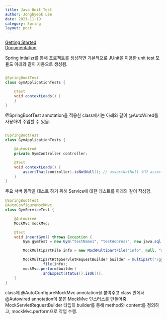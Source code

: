 ```yaml
---
title: Java Unit Test
author: Jonghyeok Lee
date: 2021-11-19
category: Spring
layout: post
---
```


[Getting Started][1]    
[Documentation][2]

Spring intializr를 통해 프로젝트를 생성하면 기본적으로 JUnit을 이용한 unit test 모듈도 아래와 같이 자동으로 생성됨.

```java

@SpringBootTest
class GymApplicationTests {

    @Test
    void contextLoads() {
    }
}
```

@SpringBootTest annotation을 적용한 class에서는 아래와 같이 @AutoWired를 사용하여 주입할 수 있음.

```java

@SpringBootTest
class GymApplicationTests {

    @Autowired
    private GymController controller;

    @Test
    void contextLoads() {
        assertThat(controller).isNotNull(); // assertNotNull 보다 assertThat을 사용하자.
    }
}
```

주요 서버 동작을 테스트 하기 위해 Service에 대한 테스트를 아래와 같이 작성함.

```java
@SpringBootTest
@AutoConfigureMockMvc
class GymServiceTest {

    @Autowired
    MockMvc mockMvc;

    @Test
    void insertGym() throws Exception {
        Gym gymTest = new Gym("testName1", "testAddress", new java.sql.Date(new Date().getTime()));

        MockMultipartFile info = new MockMultipartFile("info", null, "application/json", gymTest.getInfoString().getBytes());

        MockMultipartHttpServletRequestBuilder builder = multipart("/gyms")
                .file(info);
        mockMvc.perform(builder)
                .andExpect(status().isOk());
    }
}
```

class에 @AutoConfigureMockMvc annotation을 붙여주고 class 안에서 @Autowired annotation이 붙은 MockMvc 인스터스를 만들어줌.
MockServletRequestBuilder 타입의 builder를 통해 method와 content를 정의하고, mockMvc.perform으로 작업 수행.

[//]: # (TODO: MockMvc, Mockito, BDDMockito)
[//]: # (TODO: hibernate h2)


[1]: https://spring.io/guides/gs/testing-web/

[2]: https://docs.spring.io/spring-framework/docs/current/reference/html/testing.html